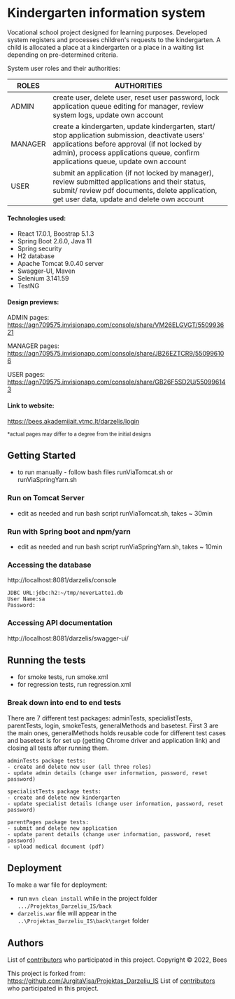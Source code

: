 # Kindergarten information system

Vocational school project designed for learning purposes. 
Developed system registers and processes children's requests to the kindergarten. A child is allocated a place at a kindergarten or a place in a waiting list depending on pre-determined criteria.

System user roles and their authorities:

| ROLES | AUTHORITIES |
| --- | --- |
| ADMIN |  create user, delete user, reset user password, lock application queue editing for manager, review system logs, update own account |
|MANAGER | create a kindergarten, update kindergarten, start/ stop application submission, deactivate users' applications before approval (if not locked by admin), process applications queue, confirm applications queue, update own account |
| USER | submit an application (if not locked by manager), review submitted applications and their status, submit/ review pdf documents, delete application, get user data, update and delete own account |

#### Technologies used: 
- React 17.0.1,  Boostrap 5.1.3
- Spring Boot 2.6.0, Java 11
- Spring security
- H2 database
- Apache Tomcat 9.0.40 server
- Swagger-UI, Maven
- Selenium 3.141.59
- TestNG 

#### Design previews:

ADMIN pages: https://agn709575.invisionapp.com/console/share/VM26ELGVGT/550993621

MANAGER pages: https://agn709575.invisionapp.com/console/share/JB26EZTCR9/550996106

USER pages: https://agn709575.invisionapp.com/console/share/GB26F5SD2U/550996143

#### Link to website:

https://bees.akademijait.vtmc.lt/darzelis/login

<sub>*actual pages may differ to a degree from the initial designs<sub>

## Getting Started

- to run manually - follow bash files runViaTomcat.sh or runViaSpringYarn.sh

### Run on Tomcat Server

- edit as needed and run bash script runViaTomcat.sh, takes ~ 30min

### Run with Spring boot and npm/yarn

- edit as needed and run bash script runViaSpringYarn.sh, takes ~ 10min

### Accessing the database

http://localhost:8081/darzelis/console

```
JDBC URL:jdbc:h2:~/tmp/neverLatte1.db
User Name:sa
Password:

```

### Accessing API documentation

http://localhost:8081/darzelis/swagger-ui/


## Running the tests

- for smoke tests, run smoke.xml
- for regression tests, run regression.xml

### Break down into end to end tests

There are 7 different test packages: adminTests, specialistTests, parentTests, login, smokeTests, generalMethods and basetest. First 3 are the main ones, generalMethods holds reusable code for different test cases and basetest is for set up (getting Chrome driver and application link) and closing all tests after running them.

```
adminTests package tests:
- create and delete new user (all three roles)
- update admin details (change user information, password, reset password)

specialistTests package tests:
- create and delete new kindergarten
- update specialist details (change user information, password, reset password)

parentPages package tests:
- submit and delete new application
- update parent details (change user information, password, reset password)
- upload medical document (pdf)

```

## Deployment

To make a war file for deployment:
- run `mvn clean install` while in the project folder `.../Projektas_Darzeliu_IS/back`
- `darzelis.war` file will appear in the `..\Projektas_Darzeliu_IS\back\target` folder


## Authors
List of [contributors](https://github.com/viliuskiskis/Darzeliai_Bees_2022/graphs/contributors) who participated in this project.
Copyright ©️ 2022, Bees

This project is forked from: https://github.com/JurgitaVisa/Projektas_Darzeliu_IS
List of [contributors](https://github.com/JurgitaVisa/Projektas_Darzeliu_IS/graphs/contributors) who participated in this project.
